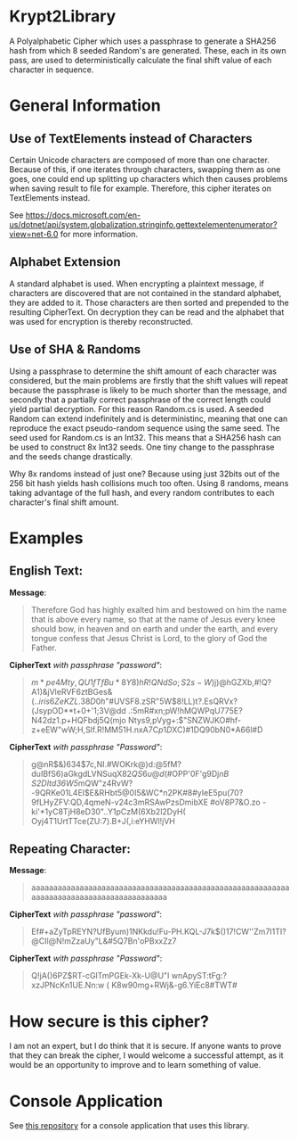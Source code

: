 # Krypt2Library
A Polyalphabetic Cipher which uses a passphrase to generate a SHA256 hash from which 8 seeded Random's are generated. These, each in its own pass, are used to deterministically calculate the final shift value of each character in sequence.

# General Information

## Use of TextElements instead of Characters

Certain Unicode characters are composed of more than one character. Because of this, if one iterates through characters, swapping them as one goes, one could end up splitting up characters which then causes problems when saving result to file for example. Therefore, this cipher iterates on TextElements instead.

See https://docs.microsoft.com/en-us/dotnet/api/system.globalization.stringinfo.gettextelementenumerator?view=net-6.0 for more information. 

## Alphabet Extension

A standard alphabet is used. When encrypting a plaintext message, if characters are discovered that are not contained in the standard alphabet, they are added to it. Those characters are then sorted and prepended to the resulting CipherText. On decryption they can be read and the alphabet that was used for encryption is thereby reconstructed.

## Use of SHA & Randoms

Using a passphrase to determine the shift amount of each character was considered, but the main problems are firstly that the shift values will repeat because the passphrase is likely to be much shorter than the message, and secondly that a partially correct passphrase of the correct length could yield partial decryption. For this reason Random.cs is used. A seeded Random can extend indefinitely and is deterministinc, meaning that one can reproduce the exact pseudo-random sequence using the same seed. The seed used for Random.cs is an Int32. This means that a SHA256 hash can be used to construct 8x Int32 seeds. One tiny change to the passphrase and the seeds change drastically.

Why 8x randoms instead of just one? Because using just 32bits out of the 256 bit hash yields hash collisions much too often. Using 8 randoms, means taking advantage of the full hash, and every random contributes to each character's final shift amount.

# Examples

## English Text:  

**Message**:  
> Therefore God has highly exalted him and bestowed on him the name that is above every name, so that at the name of Jesus every knee should bow, in heaven and on earth and under the earth, and every tongue confess that Jesus Christ is Lord, to the glory of God the Father.

**CipherText** *with passphrase "password"*:  
> $m*pe4M ty ,QU1fTfBu*8Y8)hR!QNdSo;S2s-W )%$j)@hGZXb,#!Q?A1)&jVleRVF6ztBGes&$(..iris6ZeKZL.38D0h$"#UVSF8.zSR"5W$8!LL)t?.EsQRVx?(JsypOD**t+0+'1;3V@dd .:5mR#xn;pW!hMQWPqU775E?N42dz1.p+HQFbdj5Q(mjo Ntys9,pVyg+:$"SNZWJKO#hf-z+eEW"wW;H,Slf.R!MM51H.nxA7C$p1D$XC)#1DQ90bN0*A66l#D

**CipherText** *with passphrase "Password"*:  
> g@nR$&)634$7c,NI.#WOKrk@)d:@5fM?duIBfS6)aGkgdLVNSuqX$82QS6u@d$(#OPP'0F'g9Dj*nB S2DItd36W5*mQW"z4RvW?-9QRKe01L4EI$E&RHbt5@0I5&WC*n2PK#8#yIeE5pu(70?9fLHyZFV:QD,4qmeN-v24c3mRSAwPzsDmibXE  #oV8P7&O.zo -ki'*1yC8TjH8eD30"..Y1pCzM(6Xb2l2DyH( Oyj4T1UrtTTce(ZU:7).B+J(,i:eYHWl!jVH

## Repeating Character:  

**Message**:  
> aaaaaaaaaaaaaaaaaaaaaaaaaaaaaaaaaaaaaaaaaaaaaaaaaaaaaaaaaaaaaaaaaaaaaaaaaaaaaaaaaaaaaaaaaa

**CipherText** *with passphrase "password"*:  
> Ef#+aZyTpREYN?UfByum)1NKkdu!Fu-PH.KQL-J7k$()17!CW''Zm7I1TI?@CIl@N!mZzaUy"L&#5Q7Bn'oPBxxZz7

**CipherText** *with passphrase "Password"*:  
> Q!jA()6PZ$RT-cGITmPGEk-Xk-U@U"I wnApyST:tFg:?xzJPNcKn1UE.Nn:w ( K8w90mg+RWj&-g6.YiEc8#TWT#


# How secure is this cipher?

I am not an expert, but I do think that it is secure. If anyone wants to prove that they can break the cipher, I would welcome a successful attempt, as it would be an opportunity to improve and to learn something of value.

# Console Application

See [this repository](https://github.com/Vennotius/KryptConsole) for a console application that uses this library.
